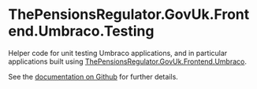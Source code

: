 # ThePensionsRegulator.GovUk.Frontend.Umbraco.Testing

Helper code for unit testing Umbraco applications, and in particular applications built using [ThePensionsRegulator.GovUk.Frontend.Umbraco](https://www.nuget.org/packages/ThePensionsRegulator.GovUk.Frontend.Umbraco).

See the [documentation on Github](https://github.com/thepensionsregulator/govuk-frontend-aspnetcore-extensions) for further details.
